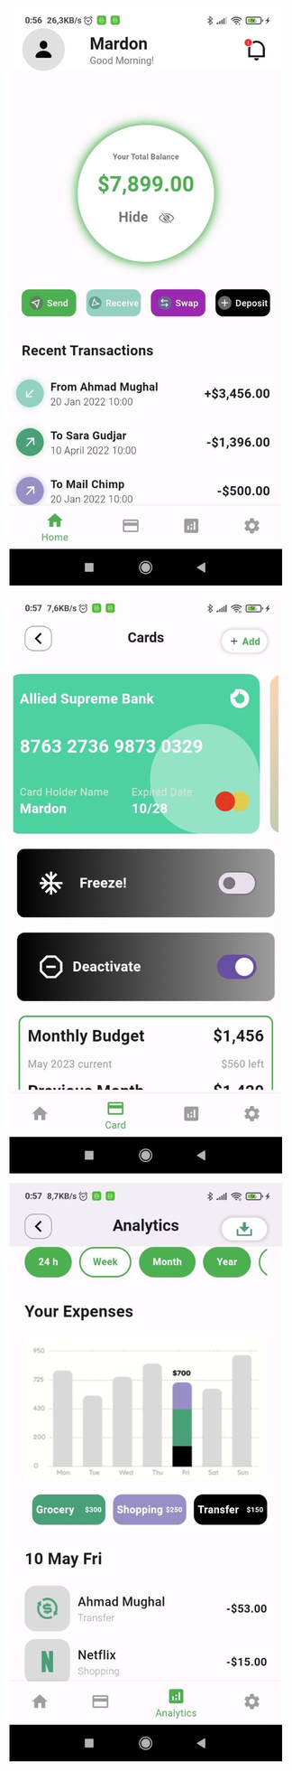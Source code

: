 
![Home](assets/readmeImage/Home.jpg)

![Card](assets/readmeImage/Card.jpg)

![Analystic](assets/readmeImage/anlystic.jpg)
